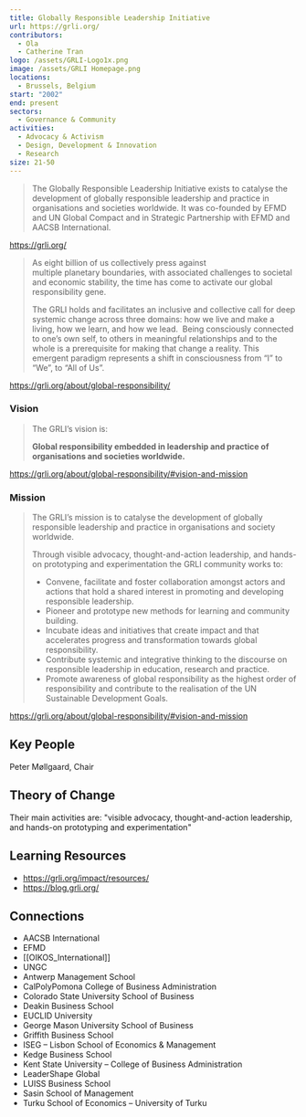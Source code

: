 ```yaml
---
title: Globally Responsible Leadership Initiative
url: https://grli.org/
contributors:
  - Ola
  - Catherine Tran
logo: /assets/GRLI-Logo1x.png
image: /assets/GRLI Homepage.png
locations:
  - Brussels, Belgium
start: "2002"
end: present
sectors:
  - Governance & Community
activities:
  - Advocacy & Activism
  - Design, Development & Innovation
  - Research
size: 21-50
---
```

> The Globally Responsible Leadership Initiative exists to catalyse the development of globally responsible leadership and practice in organisations and societies worldwide. It was co-founded by EFMD and UN Global Compact and in Strategic Partnership with EFMD and AACSB International.

https://grli.org/

>As eight billion of us collectively press against multiple planetary boundaries, with associated challenges to societal and economic stability, the time has come to activate our global responsibility gene.
>
>The GRLI holds and facilitates an inclusive and collective call for deep systemic change across three domains: how we live and make a living, how we learn, and how we lead.  Being consciously connected to one’s own self, to others in meaningful relationships and to the whole is a prerequisite for making that change a reality. This emergent paradigm represents a shift in consciousness from “I” to “We”, to “All of Us”.

https://grli.org/about/global-responsibility/

### Vision

>The GRLI’s vision is:
>
>**Global responsibility embedded in leadership and practice of organisations and societies worldwide.**

https://grli.org/about/global-responsibility/#vision-and-mission
### Mission

>The GRLI’s mission is to catalyse the development of globally responsible leadership and practice in organisations and society worldwide.
>
>Through visible advocacy, thought-and-action leadership, and hands-on prototyping and experimentation the GRLI community works to:
>
>- Convene, facilitate and foster collaboration amongst actors and actions that hold a shared interest in promoting and developing responsible leadership.
>- Pioneer and prototype new methods for learning and community building.
>- Incubate ideas and initiatives that create impact and that accelerates progress and transformation towards global responsibility.
>- Contribute systemic and integrative thinking to the discourse on responsible leadership in education, research and practice.
>- Promote awareness of global responsibility as the highest order of responsibility and contribute to the realisation of the UN Sustainable Development Goals.

https://grli.org/about/global-responsibility/#vision-and-mission

## Key People

Peter Møllgaard, Chair

## Theory of Change

Their main activities are: "visible advocacy, thought-and-action leadership, and hands-on prototyping and experimentation"

## Learning Resources

- https://grli.org/impact/resources/
- https://blog.grli.org/

## Connections

- AACSB International
- EFMD
- [[OIKOS_International]]
- UNGC
- Antwerp Management School
- CalPolyPomona College of Business Administration
- Colorado State University School of Business
- Deakin Business School
- EUCLID University
- George Mason University School of Business
- Griffith Business School
- ISEG – Lisbon School of Economics & Management
- Kedge Business School
- Kent State University – College of Business Administration
- LeaderShape Global
- LUISS Business School
- Sasin School of Management
- Turku School of Economics – University of Turku
